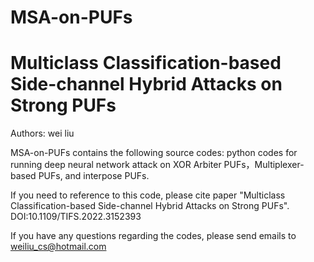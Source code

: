 # MSA-on-PUFs
# Multiclass Classification-based Side-channel Hybrid Attacks on Strong PUFs
Authors: wei liu

MSA-on-PUFs contains the following source codes:
python codes for running deep neural network attack on XOR Arbiter PUFs，Multiplexer-based PUFs, and interpose PUFs.

If you need to reference to this code, please cite paper "Multiclass Classification-based Side-channel Hybrid Attacks on Strong PUFs".
                                                          DOI:10.1109/TIFS.2022.3152393

If you have any questions regarding the codes, please send emails to weiliu_cs@hotmail.com
